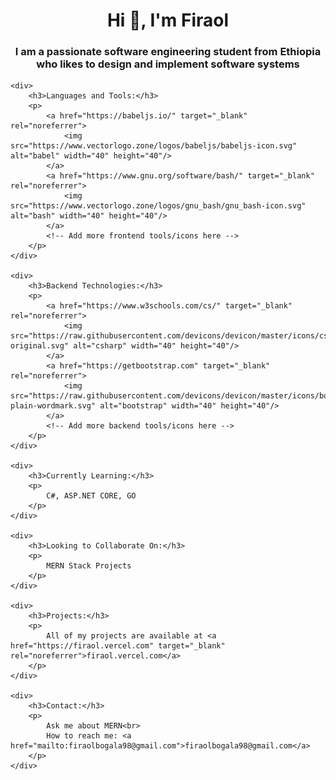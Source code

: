 <!DOCTYPE html>
<html lang="en">
<head>
    <meta charset="UTF-8">
    <meta name="viewport" content="width=device-width, initial-scale=1.0">
    <title>Firaol's Profile</title>
</head>
<body>
    <div>
        <h1 style="font-weight: bold; text-align: center;">Hi 👋, I'm Firaol</h1>
        <h3 style="text-align: center;">I am a passionate software engineering student from Ethiopia who likes to design and implement software systems</h3>
    </div>

    <div>
        <h3>Languages and Tools:</h3>
        <p>
            <a href="https://babeljs.io/" target="_blank" rel="noreferrer">
                <img src="https://www.vectorlogo.zone/logos/babeljs/babeljs-icon.svg" alt="babel" width="40" height="40"/>
            </a>
            <a href="https://www.gnu.org/software/bash/" target="_blank" rel="noreferrer">
                <img src="https://www.vectorlogo.zone/logos/gnu_bash/gnu_bash-icon.svg" alt="bash" width="40" height="40"/>
            </a>
            <!-- Add more frontend tools/icons here -->
        </p>
    </div>

    <div>
        <h3>Backend Technologies:</h3>
        <p>
            <a href="https://www.w3schools.com/cs/" target="_blank" rel="noreferrer">
                <img src="https://raw.githubusercontent.com/devicons/devicon/master/icons/csharp/csharp-original.svg" alt="csharp" width="40" height="40"/>
            </a>
            <a href="https://getbootstrap.com" target="_blank" rel="noreferrer">
                <img src="https://raw.githubusercontent.com/devicons/devicon/master/icons/bootstrap/bootstrap-plain-wordmark.svg" alt="bootstrap" width="40" height="40"/>
            </a>
            <!-- Add more backend tools/icons here -->
        </p>
    </div>

    <div>
        <h3>Currently Learning:</h3>
        <p>
            C#, ASP.NET CORE, GO
        </p>
    </div>

    <div>
        <h3>Looking to Collaborate On:</h3>
        <p>
            MERN Stack Projects
        </p>
    </div>

    <div>
        <h3>Projects:</h3>
        <p>
            All of my projects are available at <a href="https://firaol.vercel.com" target="_blank" rel="noreferrer">firaol.vercel.com</a>
        </p>
    </div>

    <div>
        <h3>Contact:</h3>
        <p>
            Ask me about MERN<br>
            How to reach me: <a href="mailto:firaolbogala98@gmail.com">firaolbogala98@gmail.com</a>
        </p>
    </div>
</body>
</html>
